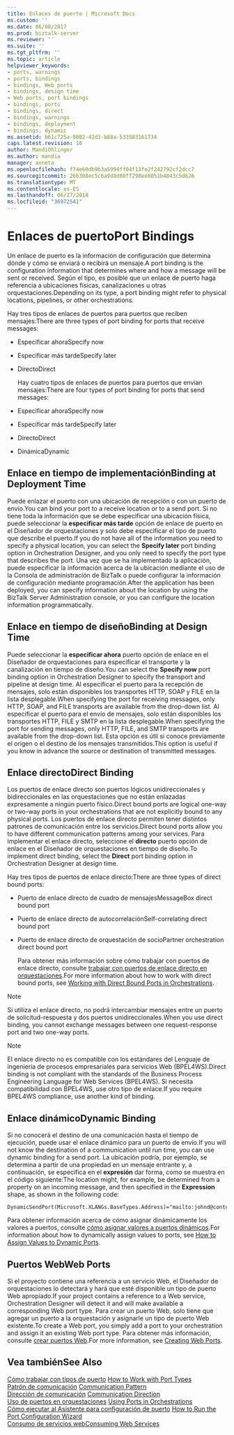 ```yaml
---
title: Enlaces de puerto | Microsoft Docs
ms.custom: ''
ms.date: 06/08/2017
ms.prod: biztalk-server
ms.reviewer: ''
ms.suite: ''
ms.tgt_pltfrm: ''
ms.topic: article
helpviewer_keywords:
- ports, warnings
- ports, bindings
- bindings, Web ports
- bindings, design time
- Web ports, port bindings
- bindings, ports
- bindings, direct
- bindings, warnings
- bindings, deployment
- bindings, dynamic
ms.assetid: b61c725a-0082-42d3-b88a-533583161734
caps.latest.revision: 16
author: MandiOhlinger
ms.author: mandia
manager: anneta
ms.openlocfilehash: f74e60db9b3a5994ff04f13fe2f242792cf2dcc7
ms.sourcegitcommit: 266308ec5c6a9d8d80ff298ee6051b4843c5d626
ms.translationtype: MT
ms.contentlocale: es-ES
ms.lasthandoff: 06/27/2018
ms.locfileid: "36972541"
---
```

# <a name="port-bindings"></a><span data-ttu-id="6eb9d-102">Enlaces de puerto</span><span class="sxs-lookup"><span data-stu-id="6eb9d-102">Port Bindings</span></span>
<span data-ttu-id="6eb9d-103">Un enlace de puerto es la información de configuración que determina dónde y cómo se enviará o recibirá un mensaje.</span><span class="sxs-lookup"><span data-stu-id="6eb9d-103">A port binding is the configuration information that determines where and how a message will be sent or received.</span></span> <span data-ttu-id="6eb9d-104">Según el tipo, es posible que un enlace de puerto haga referencia a ubicaciones físicas, canalizaciones u otras orquestaciones.</span><span class="sxs-lookup"><span data-stu-id="6eb9d-104">Depending on its type, a port binding might refer to physical locations, pipelines, or other orchestrations.</span></span>  
  
 <span data-ttu-id="6eb9d-105">Hay tres tipos de enlaces de puertos para puertos que reciben mensajes:</span><span class="sxs-lookup"><span data-stu-id="6eb9d-105">There are three types of port binding for ports that receive messages:</span></span>  
  
- <span data-ttu-id="6eb9d-106">Especificar ahora</span><span class="sxs-lookup"><span data-stu-id="6eb9d-106">Specify now</span></span>  
  
- <span data-ttu-id="6eb9d-107">Especificar más tarde</span><span class="sxs-lookup"><span data-stu-id="6eb9d-107">Specify later</span></span>  
  
- <span data-ttu-id="6eb9d-108">Directo</span><span class="sxs-lookup"><span data-stu-id="6eb9d-108">Direct</span></span>  
  
  <span data-ttu-id="6eb9d-109">Hay cuatro tipos de enlaces de puertos para puertos que envían mensajes:</span><span class="sxs-lookup"><span data-stu-id="6eb9d-109">There are four types of port binding for ports that send messages:</span></span>  
  
- <span data-ttu-id="6eb9d-110">Especificar ahora</span><span class="sxs-lookup"><span data-stu-id="6eb9d-110">Specify now</span></span>  
  
- <span data-ttu-id="6eb9d-111">Especificar más tarde</span><span class="sxs-lookup"><span data-stu-id="6eb9d-111">Specify later</span></span>  
  
- <span data-ttu-id="6eb9d-112">Directo</span><span class="sxs-lookup"><span data-stu-id="6eb9d-112">Direct</span></span>  
  
- <span data-ttu-id="6eb9d-113">Dinámica</span><span class="sxs-lookup"><span data-stu-id="6eb9d-113">Dynamic</span></span>  
  
## <a name="binding-at-deployment-time"></a><span data-ttu-id="6eb9d-114">Enlace en tiempo de implementación</span><span class="sxs-lookup"><span data-stu-id="6eb9d-114">Binding at Deployment Time</span></span>  
 <span data-ttu-id="6eb9d-115">Puede enlazar el puerto con una ubicación de recepción o con un puerto de envío.</span><span class="sxs-lookup"><span data-stu-id="6eb9d-115">You can bind your port to a receive location or to a send port.</span></span> <span data-ttu-id="6eb9d-116">Si no tiene toda la información que se debe especificar una ubicación física, puede seleccionar la **especificar más tarde** opción de enlace de puerto en el Diseñador de orquestaciones y solo debe especificar el tipo de puerto que describe el puerto.</span><span class="sxs-lookup"><span data-stu-id="6eb9d-116">If you do not have all of the information you need to specify a physical location, you can select the **Specify later** port binding option in Orchestration Designer, and you only need to specify the port type that describes the port.</span></span> <span data-ttu-id="6eb9d-117">Una vez que se ha implementado la aplicación, puede especificar la información acerca de la ubicación mediante el uso de la Consola de administración de BizTalk o puede configurar la información de configuración mediante programación.</span><span class="sxs-lookup"><span data-stu-id="6eb9d-117">After the application has been deployed, you can specify information about the location by using the BizTalk Server Administration console, or you can configure the location information programmatically.</span></span>  
  
## <a name="binding-at-design-time"></a><span data-ttu-id="6eb9d-118">Enlace en tiempo de diseño</span><span class="sxs-lookup"><span data-stu-id="6eb9d-118">Binding at Design Time</span></span>  
 <span data-ttu-id="6eb9d-119">Puede seleccionar la **especificar ahora** puerto opción de enlace en el Diseñador de orquestaciones para especificar el transporte y la canalización en tiempo de diseño.</span><span class="sxs-lookup"><span data-stu-id="6eb9d-119">You can select the **Specify now** port binding option in Orchestration Designer to specify the transport and pipeline at design time.</span></span> <span data-ttu-id="6eb9d-120">Al especificar el puerto para la recepción de mensajes, solo están disponibles los transportes HTTP, SOAP y FILE en la lista desplegable.</span><span class="sxs-lookup"><span data-stu-id="6eb9d-120">When specifying the port for receiving messages, only HTTP, SOAP, and FILE transports are available from the drop-down list.</span></span> <span data-ttu-id="6eb9d-121">Al especificar el puerto para el envío de mensajes, solo están disponibles los transportes HTTP, FILE y SMTP en la lista desplegable.</span><span class="sxs-lookup"><span data-stu-id="6eb9d-121">When specifying the port for sending messages, only HTTP, FILE, and SMTP transports are available from the drop-down list.</span></span> <span data-ttu-id="6eb9d-122">Esta opción es útil si conoce previamente el origen o el destino de los mensajes transmitidos.</span><span class="sxs-lookup"><span data-stu-id="6eb9d-122">This option is useful if you know in advance the source or destination of transmitted messages.</span></span>  
  
## <a name="direct-binding"></a><span data-ttu-id="6eb9d-123">Enlace directo</span><span class="sxs-lookup"><span data-stu-id="6eb9d-123">Direct Binding</span></span>  
 <span data-ttu-id="6eb9d-124">Los puertos de enlace directo son puertos lógicos unidireccionales y bidireccionales en las orquestaciones que no están enlazadas expresamente a ningún puerto físico.</span><span class="sxs-lookup"><span data-stu-id="6eb9d-124">Direct bound ports are logical one-way or two-way ports in your orchestrations that are not explicitly bound to any physical ports.</span></span> <span data-ttu-id="6eb9d-125">Los puertos de enlace directo permiten tener distintos patrones de comunicación entre los servicios.</span><span class="sxs-lookup"><span data-stu-id="6eb9d-125">Direct bound ports allow you to have different communication patterns among your services.</span></span> <span data-ttu-id="6eb9d-126">Para implementar el enlace directo, seleccione el **directo** puerto opción de enlace en el Diseñador de orquestaciones en tiempo de diseño.</span><span class="sxs-lookup"><span data-stu-id="6eb9d-126">To implement direct binding, select the **Direct** port binding option in Orchestration Designer at design time.</span></span>  
  
 <span data-ttu-id="6eb9d-127">Hay tres tipos de puertos de enlace directo:</span><span class="sxs-lookup"><span data-stu-id="6eb9d-127">There are three types of direct bound ports:</span></span>  
  
- <span data-ttu-id="6eb9d-128">Puerto de enlace directo de cuadro de mensajes</span><span class="sxs-lookup"><span data-stu-id="6eb9d-128">MessageBox direct bound port</span></span>  
  
- <span data-ttu-id="6eb9d-129">Puerto de enlace directo de autocorrelación</span><span class="sxs-lookup"><span data-stu-id="6eb9d-129">Self-correlating direct bound port</span></span>  
  
- <span data-ttu-id="6eb9d-130">Puerto de enlace directo de orquestación de socio</span><span class="sxs-lookup"><span data-stu-id="6eb9d-130">Partner orchestration direct bound port</span></span>  
  
  <span data-ttu-id="6eb9d-131">Para obtener más información sobre cómo trabajar con puertos de enlace directo, consulte [trabajar con puertos de enlace directo en orquestaciones](../core/working-with-direct-bound-ports-in-orchestrations.md).</span><span class="sxs-lookup"><span data-stu-id="6eb9d-131">For more information about how to work with direct bound ports, see [Working with Direct Bound Ports in Orchestrations](../core/working-with-direct-bound-ports-in-orchestrations.md).</span></span>  
  
> [!NOTE]
>  <span data-ttu-id="6eb9d-132">Si utiliza el enlace directo, no podrá intercambiar mensajes entre un puerto de solicitud-respuesta y dos puertos unidireccionales.</span><span class="sxs-lookup"><span data-stu-id="6eb9d-132">When you use direct binding, you cannot exchange messages between one request-response port and two one-way ports.</span></span>  
  
> [!NOTE]
>  <span data-ttu-id="6eb9d-133">El enlace directo no es compatible con los estándares del Lenguaje de ingeniería de procesos empresariales para servicios Web (BPEL4WS).</span><span class="sxs-lookup"><span data-stu-id="6eb9d-133">Direct binding is not compliant with the standards of the Business Process Engineering Language for Web Services (BPEL4WS).</span></span> <span data-ttu-id="6eb9d-134">Si necesita compatibilidad con BPEL4WS, use otro tipo de enlace.</span><span class="sxs-lookup"><span data-stu-id="6eb9d-134">If you require BPEL4WS compliance, use another kind of binding.</span></span>  
  
## <a name="dynamic-binding"></a><span data-ttu-id="6eb9d-135">Enlace dinámico</span><span class="sxs-lookup"><span data-stu-id="6eb9d-135">Dynamic Binding</span></span>  
 <span data-ttu-id="6eb9d-136">Si no conocerá el destino de una comunicación hasta el tiempo de ejecución, puede usar el enlace dinámico para un puerto de envío.</span><span class="sxs-lookup"><span data-stu-id="6eb9d-136">If you will not know the destination of a communication until run time, you can use dynamic binding for a send port.</span></span> <span data-ttu-id="6eb9d-137">La ubicación podría, por ejemplo, se determina a partir de una propiedad en un mensaje entrante y, a continuación, se especifica en el **expresión** dar forma, como se muestra en el código siguiente:</span><span class="sxs-lookup"><span data-stu-id="6eb9d-137">The location might, for example, be determined from a property on an incoming message, and then specified in the **Expression** shape, as shown in the following code:</span></span>  
  
```  
DynamicSendPort(Microsoft.XLANGs.BaseTypes.Address)="mailto:johnd@contoso.com";  
```  
  
 <span data-ttu-id="6eb9d-138">Para obtener información acerca de cómo asignar dinámicamente los valores a puertos, consulte [cómo asignar valores a puertos dinámicos](../core/how-to-use-expressions-to-assign-values-to-dynamic-ports.md).</span><span class="sxs-lookup"><span data-stu-id="6eb9d-138">For information about how to dynamically assign values to ports, see [How to Assign Values to Dynamic Ports](../core/how-to-use-expressions-to-assign-values-to-dynamic-ports.md).</span></span>  
  
## <a name="web-ports"></a><span data-ttu-id="6eb9d-139">Puertos Web</span><span class="sxs-lookup"><span data-stu-id="6eb9d-139">Web Ports</span></span>  
 <span data-ttu-id="6eb9d-140">Si el proyecto contiene una referencia a un servicio Web, el Diseñador de orquestaciones lo detectará y hará que esté disponible un tipo de puerto Web apropiado.</span><span class="sxs-lookup"><span data-stu-id="6eb9d-140">If your project contains a reference to a Web service, Orchestration Designer will detect it and will make available a corresponding Web port type.</span></span> <span data-ttu-id="6eb9d-141">Para crear un puerto Web, solo tiene que agregar un puerto a la orquestación y asignarle un tipo de puerto Web existente.</span><span class="sxs-lookup"><span data-stu-id="6eb9d-141">To create a Web port, you simply add a port to your orchestration and assign it an existing Web port type.</span></span> <span data-ttu-id="6eb9d-142">Para obtener más información, consulte [crear puertos Web](../core/creating-web-ports.md).</span><span class="sxs-lookup"><span data-stu-id="6eb9d-142">For more information, see [Creating Web Ports](../core/creating-web-ports.md).</span></span>  
  
## <a name="see-also"></a><span data-ttu-id="6eb9d-143">Vea también</span><span class="sxs-lookup"><span data-stu-id="6eb9d-143">See Also</span></span>  
 <span data-ttu-id="6eb9d-144">[Cómo trabajar con tipos de puerto](../core/how-to-work-with-port-types.md) </span><span class="sxs-lookup"><span data-stu-id="6eb9d-144">[How to Work with Port Types](../core/how-to-work-with-port-types.md) </span></span>  
 <span data-ttu-id="6eb9d-145">[Patrón de comunicación](../core/communication-pattern.md) </span><span class="sxs-lookup"><span data-stu-id="6eb9d-145">[Communication Pattern](../core/communication-pattern.md) </span></span>  
 <span data-ttu-id="6eb9d-146">[Dirección de comunicación](../core/communication-direction.md) </span><span class="sxs-lookup"><span data-stu-id="6eb9d-146">[Communication Direction](../core/communication-direction.md) </span></span>  
 <span data-ttu-id="6eb9d-147">[Uso de puertos en orquestaciones](../core/using-ports-in-orchestrations.md) </span><span class="sxs-lookup"><span data-stu-id="6eb9d-147">[Using Ports in Orchestrations](../core/using-ports-in-orchestrations.md) </span></span>  
 <span data-ttu-id="6eb9d-148">[Cómo ejecutar al Asistente para configuración de puerto](../core/how-to-run-the-port-configuration-wizard.md) </span><span class="sxs-lookup"><span data-stu-id="6eb9d-148">[How to Run the Port Configuration Wizard](../core/how-to-run-the-port-configuration-wizard.md) </span></span>  
 [<span data-ttu-id="6eb9d-149">Consumo de servicios web</span><span class="sxs-lookup"><span data-stu-id="6eb9d-149">Consuming Web Services</span></span>](../core/consuming-web-services.md)